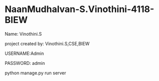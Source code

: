 # NaanMudhalvan-S.Vinothini-4118-BIEW

Name: Vinothini.S

project created by: Vinothini.S,CSE,BIEW

USERNAME:Admin

PASSWORD: admin

python manage.py run server
